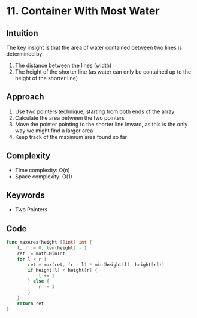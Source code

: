 # 11. Container With Most Water

## Intuition

The key insight is that the area of water contained between two lines is determined by:

1. The distance between the lines (width)
2. The height of the shorter line (as water can only be contained up to the height of the shorter line)

## Approach

1. Use two pointers technique, starting from both ends of the array
2. Calculate the area between the two pointers
3. Move the pointer pointing to the shorter line inward, as this is the only way we might find a larger area
4. Keep track of the maximum area found so far

## Complexity

- Time complexity: O(n)
- Space complexity: O(1)

## Keywords

- Two Pointers

## Code

```go
func maxArea(height []int) int {
    l, r := 0, len(height) - 1
    ret := math.MinInt
    for l < r {
        ret = max(ret, (r - l) * min(height[l], height[r]))
        if height[l] < height[r] {
            l += 1
        } else {
            r -= 1
        }
    }
    return ret
}
```
